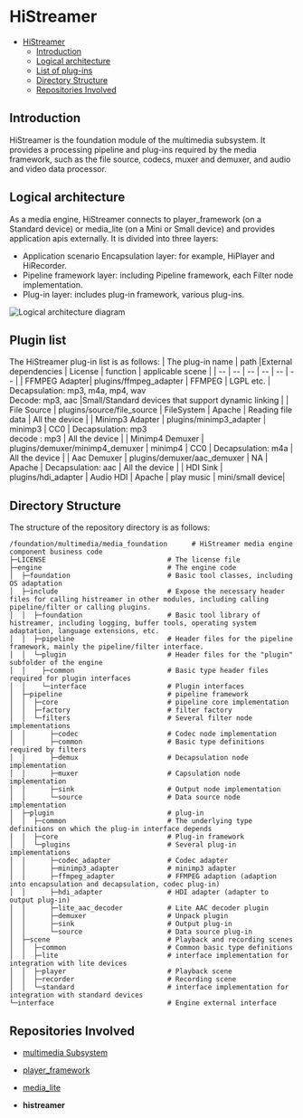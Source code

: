 # HiStreamer<a name="EN-US_TOPIC_0000001148809513"></a>

- [HiStreamer<a name="EN-US_TOPIC_0000001148809513"></a>](#histreamer)
  - [Introduction<a name="section1158716411637"></a>](#introduction)
  - [Logical architecture<a name="section1158716411638"></a>](#logical-architecture)
  - [List of plug-ins<a name="section1158716411639"></a>](#plugin-list)
  - [Directory Structure<a name="section1158716411640"></a>](#directory-structure)
  - [Repositories Involved<a name="section1158716411641"></a>](#repositories-involved)

## Introduction<a name="section1158716411637"></a>

HiStreamer is the foundation module of the multimedia subsystem. It provides a processing pipeline and plug-ins required by the media framework, such as the file source, codecs, muxer and demuxer, and audio and video data processor.

## Logical architecture<a name="section1158716411638"></a>
As a media engine, HiStreamer connects to player_framework (on a Standard device) or media_lite (on a Mini or Small device) and provides application apis externally. It is divided into three layers:
- Application scenario Encapsulation layer: for example, HiPlayer and HiRecorder.
- Pipeline framework layer: including Pipeline framework, each Filter node implementation.
- Plug-in layer: includes plug-in framework, various plug-ins.

![Logical architecture diagram](images/media_foundation_architecture.png)

## Plugin list<a name="section1158716411639"></a>
The HiStreamer plug-in list is as follows:
| The plug-in name   | path      |External dependencies | License  | function         | applicable scene |
| --         | --          | --  | --       | --           | --          |
| FFMPEG Adapter| plugins/ffmpeg_adapter | FFMPEG | LGPL etc. | Decapsulation: mp3, m4a, mp4, wav<br>Decode: mp3, aac |Small/Standard devices that support dynamic linking |
| File Source | plugins/source/file_source | FileSystem | Apache | Reading file data | All the device |
| Minimp3 Adapter | plugins/minimp3_adapter | minimp3 | CC0 | Decapsulation: mp3<br>decode : mp3 | All the device |
| Minimp4 Demuxer | plugins/demuxer/minimp4_demuxer | minimp4 | CC0 | Decapsulation: m4a | All the device |
| Aac Demuxer | plugins/demuxer/aac_demuxer | NA | Apache | Decapsulation: aac | All the device |
| HDI Sink | plugins/hdi_adapter | Audio HDI | Apache | play music  | mini/small device|



## Directory Structure<a name="section1158716411640"></a>

The structure of the repository directory is as follows:

```
/foundation/multimedia/media_foundation      # HiStreamer media engine component business code
├─LICENSE                              # The license file
├─engine                               # The engine code
│  ├─foundation                        # Basic tool classes, including OS adaptation
│  ├─include                           # Expose the necessary header files for calling histreamer in other modules, including calling pipeline/filter or calling plugins.
│  │  ├─foundation                     # Basic tool library of histreamer, including logging, buffer tools, operating system adaptation, language extensions, etc.
│  │  ├─pipeline                       # Header files for the pipeline framework, mainly the pipeline/filter interface.
│  │  └─plugin                         # Header files for the "plugin" subfolder of the engine
│  │  	├─common                       # Basic type header files required for plugin interfaces
│  │  	└─interface                    # Plugin interfaces
│  ├─pipeline                          # pipeline framework
│  │  ├─core                           # pipeline core implementation
│  │  ├─factory                        # filter factory
│  │  └─filters                        # Several filter node implementations
│  │      ├─codec                      # Codec node implementation
│  │      ├─common                     # Basic type definitions required by filters
│  │      ├─demux                      # Decapsulation node implementation
│  │      ├─muxer                      # Capsulation node implementation
│  │      ├─sink                       # Output node implementation
│  │      └─source                     # Data source node implementation
│  ├─plugin                            # plug-in
│  │  ├─common                         # The underlying type definitions on which the plug-in interface depends
│  │  ├─core                           # Plug-in framework
│  │  └─plugins                        # Several plug-in implementations
│  │      ├─codec_adapter              # Codec adapter
│  │      ├─minimp3_adapter            # minimp3 adapter
│  │      ├─ffmpeg_adapter             # FFMPEG adaption (adaption into encapsulation and decapsulation, codec plug-in)
│  │      ├─hdi_adapter                # HDI adapter (adapter to output plug-in)
│  │      ├─lite_aac_decoder           # Lite AAC decoder plugin
│  │      ├─demuxer                    # Unpack plugin
│  │      ├─sink                       # Output plug-in
│  │      └─source                     # Data source plug-in
│  ├─scene                             # Playback and recording scenes
│  │  ├─common                         # Common basic type definitions
│  │  ├─lite                           # interface implementation for integration with lite devices
│  │  ├─player                         # Playback scene
│  │  ├─recorder                       # Recording scene
│  │  └─standard                       # interface implementation for integration with standard devices
└─interface                            # Engine external interface
```

## Repositories Involved<a name="section1158716411641"></a>

- [multimedia Subsystem](https://gitee.com/openharmony/docs/blob/master/en/readme/multimedia.md)

- [player_framework](https://gitee.com/openharmony/multimedia_player_framework)

- [media_lite](https://gitee.com/openharmony/multimedia_media_lite)

- **histreamer**